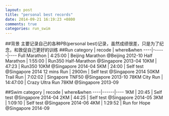 ```yaml
---
layout: post
title: "personal best records"
date: 2014-09-21 16:19:23 +0800
comments: true
categories: run_swim 
---
```

##背景
主要记录自己的各种PB(personal best)记录，虽然成绩很差，只是为了纪念，和敦促自己更好的训练
##Run
category | recode | where&when
----|------|----
Full Marathon | 4:25:00  | Beijing Marathon @Beijing 2012-10
Half Marathon | 1:55:00  | Run350 Half-Marathon @Singapore 2013-04
10KM | 47:23  | Run350 10KM @Singapore 2014-04
5KM  | 24:00  | Self test @Singapore 2014
12 mins Run | 2900m | Self test @Singapore 2014
50KM Trail Run | 7:02:02 | Singapore TNF50 @Singapore 2013-10
78KM City Run | 14:47:00 | Crazy Ultra Run 78KM @Singapore 2013-09

##Swim
category | recode | where&when
----|------|----
1KM | 20:45  | Self test @Singapore 2014-04
2KM | 44:25  | Self test @Singapore 2014-05
3KM | 1:09:10  | Self test @Singapore 2014-06
4KM | 1:29:52  | Run for Hope @Singapore 2014-09 


